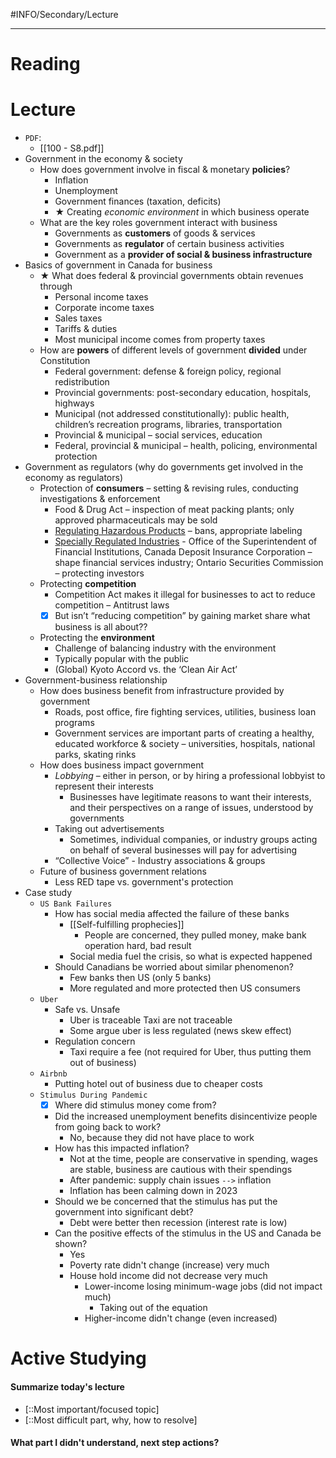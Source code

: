 #INFO/Secondary/Lecture 

---

# Reading


# Lecture

- `PDF`: 
    - [[100 - S8.pdf]]
- Government in the economy & society
    - How does government involve in fiscal & monetary **policies**?
        - Inflation
        - Unemployment
        - Government finances (taxation, deficits)
        - ★ Creating *economic environment* in which business operate
    - What are the key roles government interact with business
        - Governments as **customers** of goods & services
        - Governments as **regulator** of certain business activities
        - Government as a **provider of social & business infrastructure**
- Basics of government in Canada for business
    - ★ What does federal & provincial governments obtain revenues through 
        - Personal income taxes
        - Corporate income taxes
        - Sales taxes
        - Tariffs & duties
        - Most municipal income comes from property taxes
    - How are **powers** of different levels of government **divided** under Constitution
        - Federal government: defense & foreign policy, regional redistribution
        - Provincial governments: post-secondary education, hospitals, highways
        - Municipal (not addressed constitutionally): public health, children’s recreation programs, libraries, transportation
        - Provincial & municipal – social services, education
        - Federal, provincial & municipal – health, policing, environmental protection
- Government as regulators (why do governments get involved in the economy as regulators)
    - Protection of **consumers** – setting & revising rules, conducting investigations & enforcement
        - Food & Drug Act – inspection of meat packing plants; only approved pharmaceuticals may be sold 
        - <u>Regulating Hazardous Products</u> – bans, appropriate labeling
        - <u>Specially Regulated Industries</u> - Office of the Superintendent of Financial Institutions, Canada Deposit Insurance Corporation – shape financial services industry; Ontario Securities Commission – protecting investors
    - Protecting **competition**
        - Competition Act makes it illegal for businesses to act to reduce competition – Antitrust laws
        - [x] But isn’t “reducing competition” by gaining market share what business is all about??
    - Protecting the **environment**
        - Challenge of balancing industry with the environment
        - Typically popular with the public
        - (Global) Kyoto Accord vs. the ‘Clean Air Act’
- Government-business relationship
    - How does business benefit from infrastructure provided by government
        - Roads, post office, fire fighting services, utilities, business loan programs
        - Government services are important parts of creating a healthy, educated workforce & society – universities, hospitals, national parks, skating rinks
    - How does business impact government
        - *Lobbying* – either in person, or by hiring a professional lobbyist to represent their interests
            - Businesses have legitimate reasons to want their interests, and their perspectives on a range of issues, understood by governments
        - Taking out advertisements
            - Sometimes, individual companies, or industry groups acting on behalf of several businesses will pay for advertising
        - “Collective Voice” - Industry associations & groups
    - Future of business government relations
        - Less RED tape vs. government's protection
- Case study 
    - `US Bank Failures`
        - How has social media affected the failure of these banks
            - [[Self-fulfilling prophecies]]
                - People are concerned, they pulled money, make bank operation hard, bad result
            - Social media fuel the crisis, so what is expected happened 
        - Should Canadians be worried about similar phenomenon?
            - Few banks then US (only 5 banks)
            - More regulated and more protected then US consumers
    - `Uber`
        - Safe vs. Unsafe
            - Uber is traceable Taxi are not traceable
            - Some argue uber is less regulated (news skew effect)
        - Regulation concern
            - Taxi require a fee (not required for Uber, thus putting them out of business)
    - `Airbnb`
        - Putting hotel out of business due to cheaper costs
    - `Stimulus During Pandemic`
        - [x] Where did stimulus money come from?
        - Did the increased unemployment benefits disincentivize people from going back to work?
            - No, because they did not have place to work
        - How has this impacted inflation?
            - Not at the time, people are conservative in spending, wages are stable, business are cautious with their spendings
            - After pandemic: supply chain issues `-->` inflation
            - Inflation has been calming down in 2023
        - Should we be concerned that the stimulus has put the government into significant debt?
            - Debt were better then recession (interest rate is low)
        - Can the positive effects of the stimulus in the US and Canada be shown?
            - Yes
            - Poverty rate didn't change (increase) very much
            - House hold income did not decrease very much
                - Lower-income losing minimum-wage jobs (did not impact much)
                    - Taking out of the equation
                - Higher-income didn't change (even increased)

# Active Studying

#### Summarize today's lecture

- [::Most important/focused topic] 
- [::Most difficult part, why, how to resolve]

#### What part I didn't understand, next step actions?

